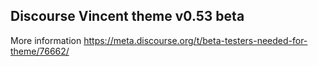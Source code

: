 ## Discourse Vincent theme v0.53 beta
 
More information https://meta.discourse.org/t/beta-testers-needed-for-theme/76662/
